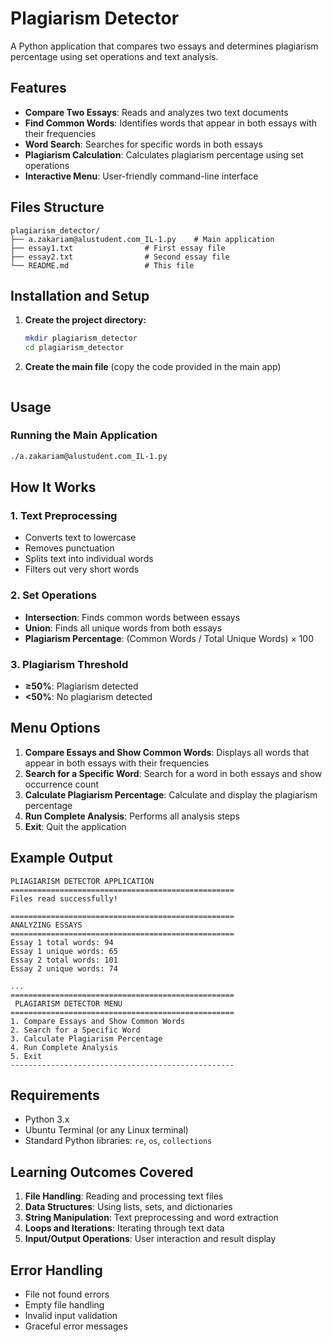 # Plagiarism Detector

A Python application that compares two essays and determines plagiarism percentage using set operations and text analysis.

## Features

- **Compare Two Essays**: Reads and analyzes two text documents
- **Find Common Words**: Identifies words that appear in both essays with their frequencies
- **Word Search**: Searches for specific words in both essays
- **Plagiarism Calculation**: Calculates plagiarism percentage using set operations
- **Interactive Menu**: User-friendly command-line interface

## Files Structure

```
plagiarism_detector/
├── a.zakariam@alustudent.com_IL-1.py    # Main application
├── essay1.txt                # First essay file
├── essay2.txt                # Second essay file
└── README.md                 # This file
```

## Installation and Setup

1. **Create the project directory:**
   ```bash
   mkdir plagiarism_detector
   cd plagiarism_detector
   ```

2. **Create the main file** (copy the code provided in the main app)

   ```

## Usage

### Running the Main Application

```bash
./a.zakariam@alustudent.com_IL-1.py
```

## How It Works

### 1. Text Preprocessing
- Converts text to lowercase
- Removes punctuation
- Splits text into individual words
- Filters out very short words

### 2. Set Operations
- **Intersection**: Finds common words between essays
- **Union**: Finds all unique words from both essays
- **Plagiarism Percentage**: (Common Words / Total Unique Words) × 100

### 3. Plagiarism Threshold
- **≥50%**: Plagiarism detected
- **<50%**: No plagiarism detected

## Menu Options

1. **Compare Essays and Show Common Words**: Displays all words that appear in both essays with their frequencies
2. **Search for a Specific Word**: Search for a word in both essays and show occurrence count
3. **Calculate Plagiarism Percentage**: Calculate and display the plagiarism percentage
4. **Run Complete Analysis**: Performs all analysis steps
5. **Exit**: Quit the application

## Example Output

```
PLIAGIARISM DETECTOR APPLICATION
==================================================
Files read successfully!

==================================================
ANALYZING ESSAYS
==================================================
Essay 1 total words: 94
Essay 1 unique words: 65
Essay 2 total words: 101
Essay 2 unique words: 74

...
==================================================
 PLAGIARISM DETECTOR MENU
==================================================
1. Compare Essays and Show Common Words
2. Search for a Specific Word
3. Calculate Plagiarism Percentage
4. Run Complete Analysis
5. Exit
--------------------------------------------------
```

## Requirements

- Python 3.x
- Ubuntu Terminal (or any Linux terminal)
- Standard Python libraries: `re`, `os`, `collections`

## Learning Outcomes Covered

1. **File Handling**: Reading and processing text files
2. **Data Structures**: Using lists, sets, and dictionaries
3. **String Manipulation**: Text preprocessing and word extraction
4. **Loops and Iterations**: Iterating through text data
5. **Input/Output Operations**: User interaction and result display

## Error Handling

- File not found errors
- Empty file handling
- Invalid input validation
- Graceful error messages
